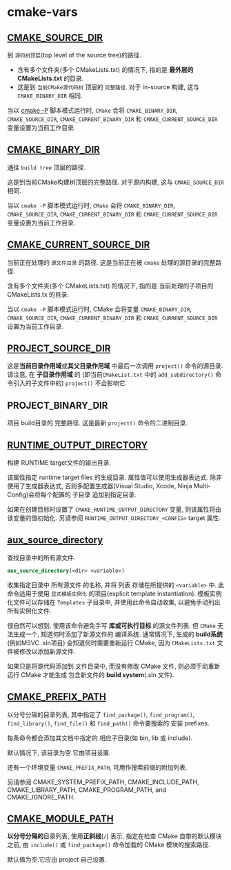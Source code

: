 # cmake-vars

## [CMAKE_SOURCE_DIR](https://cmake.org/cmake/help/latest/variable/CMAKE_SOURCE_DIR.html#cmake-source-dir)

到 `源码树顶层`(top level of the source tree)的路径.

+ 含有多个文件夹(多个 CMakeLists.txt) 的情况下, 
  指的是 **最外层的 CMakeLists.txt** 的目录.
+ 这是到 `当前CMake源代码树` 顶层的 `完整路径`.
  对于 in-source 构建, 这与 `CMAKE_BINARY_DIR` 相同.

当以 [cmake -P][] 脚本模式运行时,
`CMake` 会将 `CMAKE_BINARY_DIR`, `CMAKE_SOURCE_DIR`, `CMAKE_CURRENT_BINARY_DIR` 和 `CMAKE_CURRENT_SOURCE_DIR`
变量设置为当前工作目录.

[cmake -P]: https://cmake.org/cmake/help/latest/manual/cmake.1.html#cmdoption-cmake-P

## [CMAKE_BINARY_DIR](https://cmake.org/cmake/help/latest/variable/CMAKE_BINARY_DIR.html#cmake-binary-dir)

通往 `build tree` 顶层的路径.

这是到当前CMake构建树顶层的完整路径.
对于源内构建, 这与 `CMAKE_SOURCE_DIR` 相同.

当以 `cmake -P` 脚本模式运行时,
`CMake` 会将 `CMAKE_BINARY_DIR`, `CMAKE_SOURCE_DIR`, `CMAKE_CURRENT_BINARY_DIR` 和 `CMAKE_CURRENT_SOURCE_DIR`
变量设置为当前工作目录.

## [CMAKE_CURRENT_SOURCE_DIR](https://cmake.org/cmake/help/latest/variable/CMAKE_CURRENT_SOURCE_DIR.html#cmake-current-source-dir)

当前正在处理的 `源文件目录` 的路径.
这是当前正在被 `cmake` 处理的源目录的完整路径.

含有多个文件夹(多个 CMakeLists.txt) 的情况下,
指的是 当前处理的子项目的 CMakeLists.tx 的目录.

当以 `cmake -P` 脚本模式运行时,
CMake 会将变量 `CMAKE_BINARY_DIR`, `CMAKE_SOURCE_DIR`,
`CMAKE_CURRENT_BINARY_DIR` 和 `CMAKE_CURRENT_SOURCE_DIR` 设置为当前工作目录.

## [PROJECT_SOURCE_DIR](https://cmake.org/cmake/help/latest/variable/PROJECT_SOURCE_DIR.html#project-source-dir)

这是**当前目录作用域**或**其父目录作用域** 中最后一次调用 `project()` 命令的源目录.
请注意, 在 **子目录作用域** 的
(即当前`CMakeList.txt` 中的 `add_subdirectory()` 命令引入的子文件中的) `project()` 不会影响它.

## PROJECT_BINARY_DIR

项目 build目录的 完整路径.
这是最新 `project()` 命令的二进制目录.

## [RUNTIME_OUTPUT_DIRECTORY](https://cmake.org/cmake/help/latest/prop_tgt/RUNTIME_OUTPUT_DIRECTORY.html#runtime-output-directory)

构建 RUNTIME target文件的输出目录.

该属性指定 runtime target files 的生成目录.
属性值可以使用生成器表达式.
除非使用了生成器表达式,
否则多配置生成器(Visual Studio, Xcode, Ninja Multi-Config)会将每个配置的 子目录 追加到指定目录.

如果在创建目标时设置了 `CMAKE_RUNTIME_OUTPUT_DIRECTORY` 变量, 则该属性将由该变量的值初始化.
另请参阅 `RUNTIME_OUTPUT_DIRECTORY_<CONFIG>` target 属性.

## [aux_source_directory](https://cmake.org/cmake/help/latest/command/aux_source_directory.html#aux-source-directory)

查找目录中的所有源文件.

```cmake
aux_source_directory(<dir> <variable>)
```

收集指定目录中 所有源文件 的名称, 并将 列表 存储在所提供的 `<variable>` 中.
此命令适用于使用 `显式模板实例化` 的项目(explicit template instantiation).
模板实例化文件可以存储在 `Templates` 子目录中,
并使用此命令自动收集, 以避免手动列出所有实例化文件.

很自然可以想到, 使用该命令避免手写 **库或可执行目标** 的源文件列表.
但 `CMake` 无法生成一个, 知道何时添加了新源文件的 编译系统.
通常情况下, 生成的 **build系统**(例如MSVC .sln项目) 会知道何时需要重新运行 CMake,
因为 `CMakeLists.txt` 文件被修改以添加新源文件.

如果只是将源代码添加到 文件目录中, 而没有修改 CMake 文件,
则必须手动重新运行 CMake 才能生成 包含新文件的 **build system**(.sln 文件).

## [CMAKE_PREFIX_PATH](https://cmake.org/cmake/help/latest/variable/CMAKE_PREFIX_PATH.html#cmake-prefix-path)

以分号分隔的目录列表,
其中指定了 `find_package()`, `find_program()`, `find_library()`, `find_file()`
和 `find_path()` 命令要搜索的 安装 prefixes.

每条命令都会添加其文档中指定的 相应子目录(如 bin, lib 或 include).

默认情况下, 该目录为空.它由项目设置.

还有一个环境变量 `CMAKE_PREFIX_PATH`, 可用作搜索前缀的附加列表.

另请参阅 CMAKE_SYSTEM_PREFIX_PATH, CMAKE_INCLUDE_PATH,
CMAKE_LIBRARY_PATH, CMAKE_PROGRAM_PATH, and CMAKE_IGNORE_PATH.

## [CMAKE_MODULE_PATH](https://cmake.org/cmake/help/latest/variable/CMAKE_MODULE_PATH.html)

**以分号分隔的**目录列表, 使用**正斜线**(`/`) 表示,
指定在检查 CMake 自带的默认模块之前,
由 `include()` 或 `find_package()` 命令加载的 CMake 模块的搜索路径.

默认值为空.它应由 project 自己设置.
